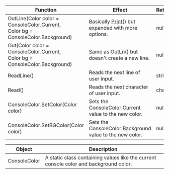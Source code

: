 
| Function		| Effect	| Returns	|
| --------			| --------- | --------- 	|
| OutLine(Color color = ConsoleColor.Current, <br>Color bg = ConsoleColor.Background)		| Basically [Print()](https://github.com/Goreeeo/AshLanguageSpec/blob/main/README.md#builtin-methods) but expanded with more options.	| null	|
| Out(Color color = ConsoleColor.Current, <br>Color bg = ConsoleColor.Background) 	| Same as OutLn() but doesn't create a new line. 	| null	|
| ReadLine()	| Reads the next line of user input.	| string	|
| Read() 			| Reads the next character of user input.	| char	|
| ConsoleColor.SetColor(Color color) 	| Sets the ConsoleColor.Current value to the new color.	| null	|
| ConsoleColor.SetBGColor(Color color)	| Sets the ConsoleColor.Background value to the new color.	| null	|

| Object	| Description	|
| --------- | --------- |
| ConsoleColor	| A static class containing values like the current console color and background color.	|
